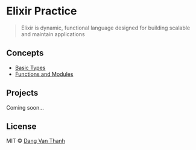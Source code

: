 # Elixir Practice

> Elixir is dynamic, functional language designed for building scalable and maintain applications

## Concepts

- [Basic Types](./docs/001-basic-types.md)
- [Functions and Modules](./docs/002-functions-modules.md)

## Projects

Coming soon...

## License

MIT © [Dang Van Thanh](http://dangthanh.org)